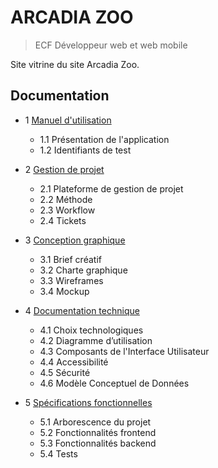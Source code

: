 # ARCADIA ZOO

> ECF Développeur web et web mobile

Site vitrine du site Arcadia Zoo.

## Documentation

- 1 [Manuel d'utilisation](https://github.com/brunoturpeau/arcadiazoo/blob/main/_ECF_documentation/manuel-d_utilisation.md)
    
  - 1.1 Présentation de l'application
  - 1.2 Identifiants de test

- 2 [Gestion de projet](https://github.com/brunoturpeau/arcadiazoo/blob/main/_ECF_documentation/gestion-de-projet.md)

    - 2.1 Plateforme de gestion de projet
    - 2.2 Méthode
    - 2.3 Workflow
    - 2.4 Tickets
  
- 3 [Conception graphique](https://github.com/brunoturpeau/arcadiazoo/blob/main/_ECF_documentation/conception-graphique.md)
    
    - 3.1 Brief créatif
    - 3.2 Charte graphique
    - 3.3 Wireframes
    - 3.4 Mockup

- 4 [Documentation technique](https://github.com/brunoturpeau/arcadiazoo/blob/main/_ECF_documentation/documentation-technique.md)
    
    - 4.1 Choix technologiques
    - 4.2 Diagramme d’utilisation
    - 4.3 Composants de l'Interface Utilisateur
    - 4.4 Accessibilité
    - 4.5 Sécurité
    - 4.6 Modèle Conceptuel de Données

- 5 [Spécifications fonctionnelles](https://github.com/brunoturpeau/arcadiazoo/blob/main/_ECF_documentation/specifications-fonctionnelles.md)

    - 5.1 Arborescence du projet
    - 5.2 Fonctionnalités frontend
    - 5.3 Fonctionnalités backend
    - 5.4 Tests

